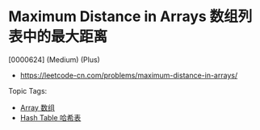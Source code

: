 # Maximum Distance in Arrays 数组列表中的最大距离

[0000624] (Medium) (Plus)

- https://leetcode-cn.com/problems/maximum-distance-in-arrays/

Topic Tags:

- [Array 数组](https://leetcode-cn.com/tag/array/)
- [Hash Table 哈希表](https://leetcode-cn.com/tag/hash-table/)
